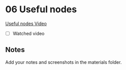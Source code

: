 # 06 Useful nodes

[Useful nodes Video](todo)

- [ ] Watched video

## Notes

Add your notes and screenshots in the materials folder.
